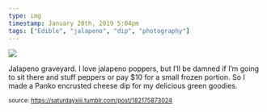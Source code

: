 ```yaml
---
type: img
timestamp: January 20th, 2019 5:04pm
tags: ["Edible", "jalapeno", "dip", "photography"]
---
```

<img src="https://saturdayxiii.github.io/media/182175873024.jpg"/>

Jalapeno graveyard.
I love jalapeno poppers, but I’ll be damned if I’m going to sit there and stuff peppers or pay $10 for a small frozen portion.
So I made a Panko encrusted cheese dip for my delicious green goodies.
 
      
      
  
<small>source: https://saturdayxiii.tumblr.com/post/182175873024</small>